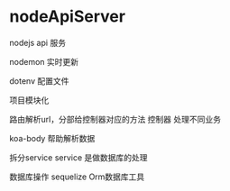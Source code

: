 # nodeApiServer
nodejs api 服务

nodemon 实时更新

dotenv 配置文件

项目模块化

路由解析url，分部给控制器对应的方法
控制器 处理不同业务

koa-body 帮助解析数据

拆分service 
service 是做数据库的处理

数据库操作
sequelize Orm数据库工具
